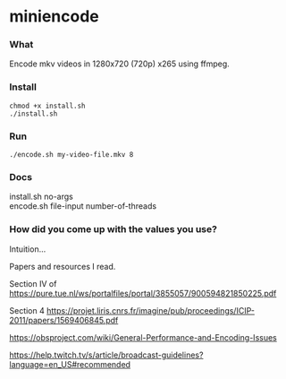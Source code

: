 # miniencode

### What

Encode mkv videos in 1280x720 (720p) x265 using ffmpeg.

### Install

```
chmod +x install.sh
./install.sh
```

### Run

```
./encode.sh my-video-file.mkv 8
```

### Docs

install.sh no-args  
encode.sh file-input number-of-threads

### How did you come up with the values you use?

Intuition...

Papers and resources I read.

Section IV of https://pure.tue.nl/ws/portalfiles/portal/3855057/900594821850225.pdf  

Section 4 https://projet.liris.cnrs.fr/imagine/pub/proceedings/ICIP-2011/papers/1569406845.pdf  

https://obsproject.com/wiki/General-Performance-and-Encoding-Issues  

https://help.twitch.tv/s/article/broadcast-guidelines?language=en_US#recommended  
